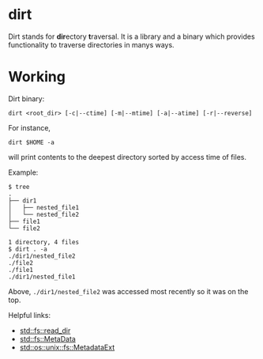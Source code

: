 # dirt

Dirt stands for **dir**ectory **t**raversal. It is a library and a binary which provides functionality to traverse directories in manys ways.

# Working

Dirt binary:

```
dirt <root_dir> [-c|--ctime] [-m|--mtime] [-a|--atime] [-r|--reverse]
```

For instance,

```
dirt $HOME -a
```

will print contents to the deepest directory sorted by access time of files.

Example:

```
$ tree
.
├── dir1
│   ├── nested_file1
│   └── nested_file2
├── file1
└── file2

1 directory, 4 files
$ dirt . -a
./dir1/nested_file2
./file2
./file1
./dir1/nested_file1
```

Above, `./dir1/nested_file2` was accessed most recently so it was on the top.


Helpful links:
- [std::fs::read_dir](https://doc.rust-lang.org/std/fs/fn.read_dir.html)
- [std::fs::MetaData](https://doc.rust-lang.org/std/fs/struct.Metadata.html#method.accessed)
- [std::os::unix::fs::MetadataExt](https://doc.rust-lang.org/std/os/unix/fs/trait.MetadataExt.html)





